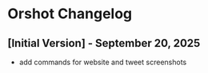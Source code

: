 # Orshot Changelog

## [Initial Version] - September 20, 2025

- add commands for website and tweet screenshots
